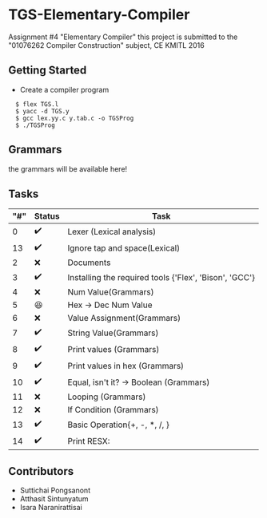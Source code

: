 # TGS-Elementary-Compiler
Assignment #4 "Elementary Compiler"
this project is submitted to the "01076262 Compiler Construction" subject, CE KMITL 2016
## Getting Started  

- Create a compiler program

```shell
  $ flex TGS.l
  $ yacc -d TGS.y
  $ gcc lex.yy.c y.tab.c -o TGSProg
  $ ./TGSProg
```

## Grammars
the grammars will be available here!

## Tasks

"#" | Status | Task
--- | --- | ---
0 | :heavy_check_mark: | Lexer (Lexical analysis)
13 | :heavy_check_mark: | Ignore tap and space(Lexical)
2 | :x: | Documents
3 | :heavy_check_mark: | Installing the required tools {'Flex', 'Bison', 'GCC'}
4 | :x: | Num Value(Grammars)
5 | :satisfied: | Hex -> Dec Num Value
6 | :x: | Value Assignment(Grammars)
7 | :heavy_check_mark: | String Value(Grammars)
8 | :heavy_check_mark: | Print values (Grammars)
9 | :heavy_check_mark: | Print values in hex (Grammars)
10 | :heavy_check_mark: | Equal, isn't it? -> Boolean (Grammars)
11 | :x: | Looping (Grammars)
12 | :x: | If Condition (Grammars)
13 | :heavy_check_mark: | Basic Operation{+, -, *, /, \}
14 | :heavy_check_mark: | Print RESX:

## Contributors
* Suttichai Pongsanont
* Atthasit Sintunyatum
* Isara Naranirattisai
